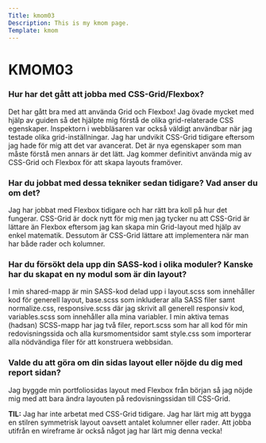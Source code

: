 ```yaml
---
Title: kmom03
Description: This is my kmom page.
Template: kmom
---
```


# KMOM03

### Hur har det gått att jobba med CSS-Grid/Flexbox?
Det har gått bra med att använda Grid och Flexbox! Jag övade mycket med hjälp av guiden så det hjälpte mig förstå de olika grid-relaterade CSS egenskaper. Inspektorn i webbläsaren var också väldigt användbar när jag testade olika grid-inställningar. Jag har undvikit CSS-Grid tidigare eftersom jag hade för mig att det var avancerat. Det är nya egenskaper som man måste förstå men annars är det lätt. Jag kommer definitivt använda mig av CSS-Grid och Flexbox för att skapa layouts framöver.

###	Har du jobbat med dessa tekniker sedan tidigare? Vad anser du om det?
Jag har jobbat med Flexbox tidigare och har rätt bra koll på hur det fungerar. CSS-Grid är dock nytt för mig men jag tycker nu att CSS-Grid är lättare än Flexbox eftersom jag kan skapa min Grid-layout med hjälp av enkel matematik. Dessutom är CSS-Grid lättare att implementera när man har både rader och kolumner.

###	Har du försökt dela upp din SASS-kod i olika moduler? Kanske har du skapat en ny modul som är din layout?
I min shared-mapp är min SASS-kod delad upp i layout.scss som innehåller kod för generell layout, base.scss som inkluderar alla SASS filer samt normalize.css, responsive.scss där jag skrivit all generell responsiv kod, variables.scss  som innehåller alla mina variabler. I min aktiva temas (hadsan) SCSS-mapp har jag två filer, report.scss som har all kod för min redovisningssida och alla kursmomentsidor samt style.css som importerar alla nödvändiga filer för att konstruera webbsidan.

###	Valde du att göra om din sidas layout eller nöjde du dig med report sidan?
Jag byggde min portfoliosidas layout med Flexbox från början så jag nöjde mig med att bara ändra layouten på redovisningssidan till CSS-Grid.

<b>TIL:</b> Jag har inte arbetat med CSS-Grid tidigare. Jag har lärt mig att bygga en stilren symmetrisk layout oavsett antalet kolumner eller rader. Att jobba utifrån en wireframe är också något jag har lärt mig denna vecka!

